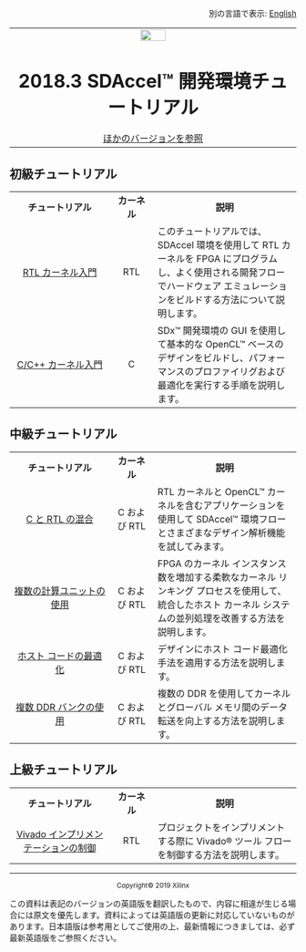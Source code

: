 <p align="right">
別の言語で表示: <a href="../README.md">English</a>          
</p>

<table width="100%">
  <tr width="100%">
    <td align="center"><img src="https://www.xilinx.com/content/dam/xilinx/imgs/press/media-kits/corporate/xilinx-logo.png" width="30%"/><h1>2018.3 SDAccel™ 開発環境チュートリアル</h1>
    <a href="https://github.com/Xilinx/SDAccel-Tutorials/branches/all">ほかのバージョンを参照</a>
    </td>
 </tr>
 </table>

## 初級チュートリアル

 <table style="width:100%">
 <tr>
 <td width="35%" align="center"><b>チュートリアル</b>
 <td width="15%" align="center"><b>カーネル</b>
 <td width="50%" align="center"><b>説明</b>
 </tr>
 <tr>
 <td align="center"><a href="docs/getting-started-rtl-kernels/README.md">RTL カーネル入門</a></td>
 <td align="center">RTL</td>
 <td>このチュートリアルでは、SDAccel 環境を使用して RTL カーネルを FPGA にプログラムし、よく使用される開発フローでハードウェア エミュレーションをビルドする方法について説明します。</td>
 </tr>
   <tr>
   <td align="center"><a href="docs/getting-started-c-kernels/README.md">C/C++ カーネル入門</a></td>
   <td align="center">C</td>
   <td>SDx™ 開発環境の GUI を使用して基本的な OpenCL™ ベースのデザインをビルドし、パフォーマンスのプロファイリグおよび最適化を実行する手順を説明します。</td>
   </tr>
   </table>

## 中級チュートリアル

  <table style="width:100%">
 <tr>
 <td width="35%" align="center"><b>チュートリアル</b>
 <td width="15%" align="center"><b>カーネル</b>
 <td width="50%" align="center"><b>説明</b>
 </tr>
 <tr>
 <td align="center"><a href="docs/mixing-c-rtl-kernels/README.md">C と RTL の混合</a></td>
 <td align="center">C および RTL</td>
 <td>RTL カーネルと OpenCL™ カーネルを含むアプリケーションを使用して SDAccel™ 環境フローとさまざまなデザイン解析機能を試してみます。</td>
 </tr>
 <tr>
 <td align="center"><a href="docs/using-multiple-cu/README.md">複数の計算ユニットの使用</a></td>
 <td align="center">C および RTL</td>
 <td>FPGA のカーネル インスタンス数を増加する柔軟なカーネル リンキング プロセスを使用して、統合したホスト カーネル システムの並列処理を改善する方法を説明します。</td>
 </tr>
 <tr>
 <td align="center"><a href="docs/host-code-opt/README.md">ホスト コードの最適化</a></td>
 <td align="center">C および RTL</td>
 <td>デザインにホスト コード最適化手法を適用する方法を説明します。</td>
 </tr>
 <tr>
 <td align="center"><a href="docs/mult-ddr-banks/README.md">複数 DDR バンクの使用</a></td>
 <td align="center">C および RTL</td>
 <td>複数の DDR を使用してカーネルとグローバル メモリ間のデータ転送を向上する方法を説明します。</td>
 </tr>
 </table>

## 上級チュートリアル

 <table style="width:100%">
 <tr>
 <td width="35%" align="center"><b>チュートリアル</b>
 <td width="15%" align="center"><b>カーネル</b>
 <td width="50%" align="center"><b>説明</b>
 </tr>
 <tr>
 <td align="center"><a href="docs/controlling-vivado-impl/README.md">Vivado インプリメンテーションの制御</a></td>
 <td align="center">RTL</td>
 <td>プロジェクトをインプリメントする際に Vivado® ツール フローを制御する方法を説明します。</td>
 </tr>
 </table>

<hr/>
<p align="center"><sup>Copyright&copy; 2019 Xilinx</sup></p>

この資料は表記のバージョンの英語版を翻訳したもので、内容に相違が生じる場合には原文を優先します。資料によっては英語版の更新に対応していないものがあります。日本語版は参考用としてご使用の上、最新情報につきましては、必ず最新英語版をご参照ください。